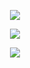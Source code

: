 <p align="center"><img src="https://img.shields.io/badge/Discord-7289DA?style=for-the-badge&logo=discord&logoColor=white" href="https://discord.gg/sctHuRpK9J" /></p>
<p align="center"><img src="https://github-readme-stats.vercel.app/api/top-langs/?username=berkormanli&layout=compact&show_icons=true&title_color=ffffff&icon_color=34abeb&text_color=daf7dc&bg_color=151515"/></p>
<p align="center"><img src="https://github-readme-stats.vercel.app/api?username=berkormanli&show_icons=true&theme=radical&border_radius=2" />
